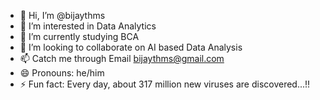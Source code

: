 - 👋 Hi, I’m @bijaythms
- 👀 I’m interested in Data Analytics
- 🌱 I’m currently studying BCA
- 💞️ I’m looking to collaborate on AI based Data Analysis
- 📫 Catch me through Email bijaythms@gmail.com
- 😄 Pronouns: he/him
- ⚡ Fun fact: Every day, about 317 million new viruses are discovered...!!

<!---
bijaythms/bijaythms is a ✨ special ✨ repository because its `README.md` (this file) appears on your GitHub profile.
You can click the Preview link to take a look at your changes.
--->
